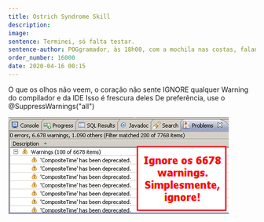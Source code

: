 ```yaml
---
title: Ostrich Syndrome Skill
description: 
image: 
sentence: Terminei, só falta testar.
sentence-author: POGgramador, às 18h00, com a mochila nas costas, falando pro chefe
order_number: 16000
date: 2020-04-16 00:15
---
```

O que os olhos não veem, o coração não sente
IGNORE qualquer Warning do compilador e da IDE
Isso é frescura deles
De preferência, use o @SuppressWarnings("all")

![Avisos](assets/images/capitulos/warnings.png)
